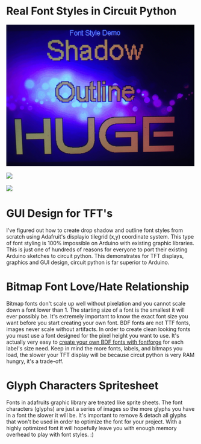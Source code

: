 # Real Font Styles in Circuit Python

![](https://raw.githubusercontent.com/DJDevon3/My_Circuit_Python_Projects/main/Font%20Styles/example_output.png)

![](https://raw.githubusercontent.com/DJDevon3/My_Circuit_Python_Projects/main/Font%20Style%20Demo/screenshot.bmp)

![](https://raw.githubusercontent.com/DJDevon3/My_Circuit_Python_Projects/main/Font%20Style%20Demo/screenshot2.bmp)

# GUI Design for TFT's
I've figured out how to create drop shadow and outline font styles from scratch using
Adafruit's displayio tilegrid (x,y) coordinate system. This type of font styling is 100% impossible on Arduino with existing graphic libraries.
This is just one of hundreds of reasons for everyone to port their existing Arduino sketches to circuit python.
This demonstrates for TFT displays, graphics and GUI design, circuit python is far superior to Arduino.

# Bitmap Font Love/Hate Relationship
Bitmap fonts don't scale up well without pixelation and you cannot scale down a font lower than 1. 
The starting size of a font is the smallest it will ever possibly be. It's extremely
important to know the exact font size you want before you start creating your own font. BDF fonts are not TTF fonts, images never scale without artifacts.
In order to create clean looking fonts you must use a font designed for the pixel height you want to use. It's actually very easy to [create your own BDF fonts
with fontforge](https://learn.adafruit.com/custom-fonts-for-pyportal-circuitpython-display/overview) for each label's size need. Keep in mind the more fonts, labels, and bitmaps you load, the slower your TFT display will be because circut python is very RAM hungry, it's a trade-off.  

# Glyph Characters Spritesheet
Fonts in adafruits graphic library are treated like sprite sheets. 
The font characters (glyphs) are just a series of images so the more glyphs you have in a font the slower it will be.
It's important to remove & detach all glyphs that won't be used in order to optimize the font for your project.
With a highly optimized font it will hopefully leave you with enough memory overhead to play with font styles. :)
